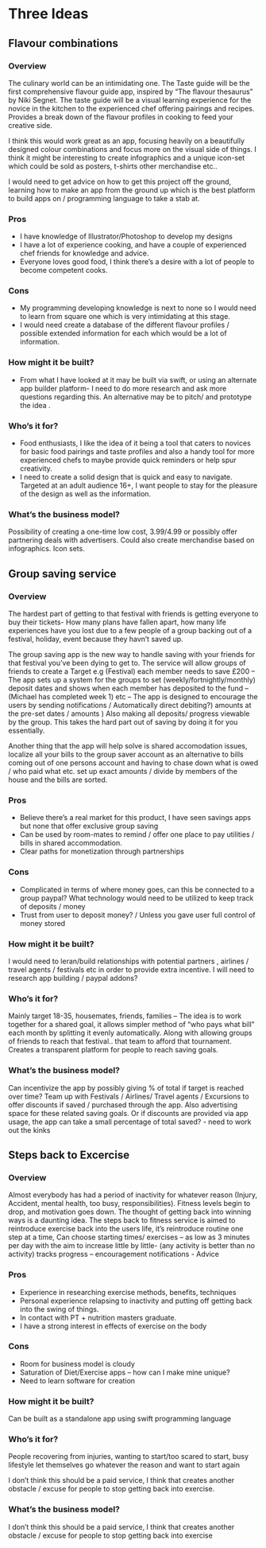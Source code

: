 # Three Ideas

## Flavour combinations

### Overview

The culinary world can be an intimidating one.
The Taste guide will be the first comprehensive flavour guide app, inspired by “The flavour thesaurus” by Niki Segnet. 
The taste guide will be a visual learning experience for the novice in the kitchen to the experienced chef offering pairings and recipes.
Provides a break down of the flavour profiles in cooking to feed your creative side.

I think this would work great as an app, focusing heavily on a beautifully designed colour combinations and focus more on the visual side of things. I think it might be interesting to create infographics and a unique icon-set which could be sold as posters, t-shirts other merchandise etc.. 

I would need to get advice on how to get this project off the ground, learning how to make an app from the ground up which is the best platform to build apps on / programming language to take a stab at.  


### Pros
-	I have knowledge of Illustrator/Photoshop to develop my designs
-	I have a lot of experience cooking, and have a couple of experienced chef friends for knowledge and advice.
-	Everyone loves good food, I think there’s a desire with a lot of people to become competent cooks.

### Cons
-	My programming developing knowledge is next to none so I would need to learn from square one which is very intimidating at this stage.
-	I would need create a database of the different flavour profiles / possible extended information for each which would be a lot of information.



### How might it be built?
- From what I have looked at it may be built via swift, or using an alternate app builder platform- I need to do more research and ask more questions regarding this. An alternative may be to pitch/ and prototype the idea .


### Who’s it for?
-	Food enthusiasts, I like the idea of it being a tool that caters to novices for basic food pairings and taste profiles and also a handy tool for more experienced chefs to maybe provide quick reminders or help spur creativity. 
-	I need to create a solid design that is quick and easy to navigate. Targeted at an adult audience 16+, I want people to stay for the pleasure of the design as well as the information.



### What’s the business model?
Possibility of creating a one-time low cost, 3.99/4.99 or possibly offer partnering deals with advertisers. Could also create merchandise based on infographics. Icon sets. 


## Group saving service

### Overview
The hardest part of getting to that festival with friends is getting everyone to buy their tickets- How many plans have fallen apart, how many life experiences have you lost due to a few people of a group backing out of a festival, holiday, event because they havn’t saved up.

The group saving app is the new way to handle saving with your friends for that festival you’ve been dying to get to. 
The service will allow groups of friends to create a Target e.g (Festival) each member needs to save £200 – The app sets up a system for the groups to set (weekly/fortnightly/monthly)  deposit dates and shows when each member has deposited to the fund – (Michael has completed week 1) etc – The app is designed to encourage the users by sending notifications / Automatically direct debiting?) amounts at the pre-set dates / amounts ) Also making all deposits/ progress viewable by the group. This takes the hard part out of saving by doing it for you essentially. 

Another thing that the app will help solve is shared accomodation issues, localize all your bills to the group saver account as an alternative to bills coming out of one persons account and having to chase down what is owed / who paid what etc. set up exact amounts / divide by members of the house and the bills are sorted.
### Pros
-	Believe there’s a real market for this product, I have seen savings apps but none that offer exclusive group saving
-	Can be used by room-mates to remind / offer one place to pay utilities / bills in shared accommodation.
-	Clear paths for monetization through partnerships 

### Cons
-	Complicated in terms of where money goes, can this be connected to a group paypal? What technology would need to be utilized to keep track of deposits / money
-	Trust from user to deposit money? / Unless you gave user full control of money stored 


### How might it be built?
I would need to leran/build relationships with potential partners , airlines / travel agents / festivals etc in order to provide extra incentive.
I will need to research app building / paypal addons?

### Who’s it for?

Mainly target 18-35, housemates, friends, families – The idea is to work together for a shared goal, it allows simpler method of “who pays what bill” each month by splitting it evenly automatically.  Along with allowing groups of friends to reach that festival.. that team to afford that tournament. Creates a transparent platform for people to reach saving goals.



### What’s the business model?
Can incentivize the app by possibly giving % of total if target is reached over time?
Team up with Festivals / Airlines/ Travel agents / Excursions to offer discounts if saved / purchased through the app. Also advertising space for these related saving goals.
Or if discounts are provided via app usage, the app can take a small percentage of total saved? - need to work out the kinks



## Steps back to Excercise




### Overview
Almost everybody has had a period of inactivity for whatever reason (Injury, Accident, mental health, too busy, responsibilities). Fitness levels begin to drop, and motivation goes down. The thought of getting back into winning ways is a daunting idea. The steps back to fitness service is aimed to reintroduce exercise back into the users life, it’s reintroduce routine one step at a time, Can choose starting times/ exercises – as low as 3 minutes per day with the aim to increase little by little- (any activity is better than no activity) tracks progress – encouragement notifications - Advice


### Pros

-	Experience in researching exercise methods, benefits, techniques
-	Personal experience relapsing to inactivity and putting off getting back into the swing of things.
-	In contact with PT + nutrition masters graduate.
-	I have a strong interest in effects of exercise on the body

### Cons

-	Room for business model is cloudy
-	Saturation of Diet/Exercise apps – how can I make mine unique?
-	Need to learn software for creation


### How might it be built?
Can be built as a standalone app using swift programming language
### Who’s it for?
People recovering from injuries, wanting to start/too scared to start, busy lifestyle let themselves go whatever the reason and want to start again

I don’t think this should be a paid service, I think that creates another obstacle / excuse for people to stop getting back into exercise.  


### What’s the business model?

I don’t think this should be a paid service, I think that creates another obstacle / excuse for people to stop getting back into exercise 
